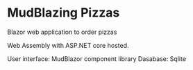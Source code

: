 # MudBlazing Pizzas

Blazor web application to order pizzas

Web Assembly with ASP.NET core hosted. 

User interface: MudBlazor component library
Dasabase: Sqlite
